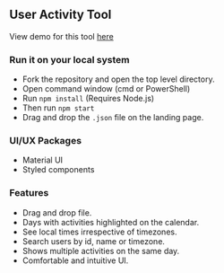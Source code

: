 ## User Activity Tool

View demo for this tool [here](https://ashrit26.github.io/FTL_Frontend_task/) 

### Run it on your local system

- Fork the repository and open the top level directory.
- Open command window (cmd or PowerShell)
- Run `npm install` (Requires Node.js)
- Then run `npm start`
- Drag and drop the `.json` file on the landing page.

### UI/UX Packages

- Material UI
- Styled components

### Features

- Drag and drop file.
- Days with activities highlighted on the calendar.
- See local times irrespective of timezones.
- Search users by id, name or timezone.
- Shows multiple activities on the same day.
- Comfortable and intuitive UI.
